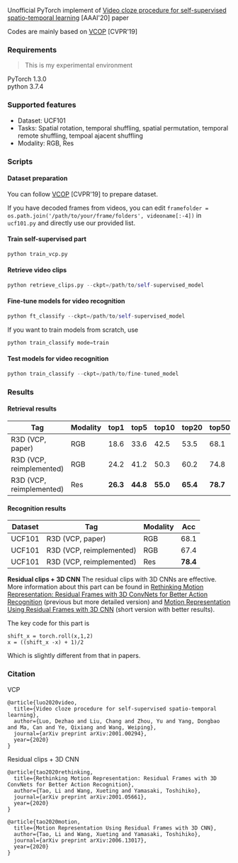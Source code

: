 Unofficial PyTorch implement of [Video cloze procedure for self-supervised spatio-temporal learning](https://www.aaai.org/Papers/AAAI/2020GB/AAAI-LuoD.2527.pdf) [AAAI'20] paper

Codes are mainly based on [VCOP](https://github.com/xudejing/video-clip-order-prediction) [CVPR'19] 

### Requirements
> This is my experimental environment

PyTorch 1.3.0   
python 3.7.4

### Supported features
- Dataset: UCF101
- Tasks: Spatial rotation, temporal shuffling, spatial permutation, temporal remote shuffling, tempoal ajacent shuffling
- Modality: RGB, Res

### Scripts
#### Dataset preparation
You can follow [VCOP](https://github.com/xudejing/video-clip-order-prediction) [CVPR'19] to prepare dataset.

If you have decoded frames from videos, you can edit `framefolder = os.path.join('/path/to/your/frame/folders', videoname[:-4])` in `ucf101.py` and directly use our provided list.

#### Train self-supervised part
```python
python train_vcp.py
```

#### Retrieve video clips
```python
python retrieve_clips.py --ckpt=/path/to/self-supervised_model
```

#### Fine-tune models for video recognition
```python
python ft_classify --ckpt=/path/to/self-supervised_model
```
If you want to train models from scratch, use
```python
python train_classify mode=train
```

#### Test models for video recognition
```python
python train_classify --ckpt=/path/to/fine-tuned_model
```

### Results
#### Retrieval results
Tag | Modality | top1 | top5 | top10 | top20 | top50
---|---|---|---|---|---|---
R3D (VCP, paper) | RGB | 18.6 | 33.6 | 42.5| 53.5 | 68.1
R3D (VCP, reimplemented) | RGB | 24.2 | 41.2 | 50.3 | 60.2 | 74.8 
R3D (VCP, reimplemented) | Res | **26.3** | **44.8** | **55.0** | **65.4** | **78.7** 

#### Recognition results
Dataset | Tag | Modality | Acc
---|---|---|---
UCF101 | R3D (VCP, paper) | RGB | 68.1
UCF101 | R3D (VCP, reimplemented) | RGB | 67.4
UCF101 | R3D (VCP, reimplemented) | Res | **78.4**

**Residual clips + 3D CNN** The residual clips with 3D CNNs are effective. More information about this part can be found in [Rethinking Motion Representation: Residual Frames with 3D ConvNets for Better Action Recognition](https://arxiv.org/abs/2001.05661) (previous but more detailed version) and [Motion Representation Using Residual Frames with 3D CNN](https://arxiv.org/abs/2006.13017) (short version with better results).

The key code for this part is 
```
shift_x = torch.roll(x,1,2)
x = ((shift_x -x) + 1)/2
```
Which is slightly different from that in papers.

### Citation
VCP
```
@article{luo2020video,
  title={Video cloze procedure for self-supervised spatio-temporal learning},
  author={Luo, Dezhao and Liu, Chang and Zhou, Yu and Yang, Dongbao and Ma, Can and Ye, Qixiang and Wang, Weiping},
  journal={arXiv preprint arXiv:2001.00294},
  year={2020}
}
```
Residual clips + 3D CNN
```
@article{tao2020rethinking,
  title={Rethinking Motion Representation: Residual Frames with 3D ConvNets for Better Action Recognition},
  author={Tao, Li and Wang, Xueting and Yamasaki, Toshihiko},
  journal={arXiv preprint arXiv:2001.05661},
  year={2020}
}

@article{tao2020motion,
  title={Motion Representation Using Residual Frames with 3D CNN},
  author={Tao, Li and Wang, Xueting and Yamasaki, Toshihiko},
  journal={arXiv preprint arXiv:2006.13017},
  year={2020}
}
```
